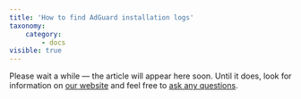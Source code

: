 ```yaml
---
title: 'How to find AdGuard installation logs'
taxonomy:
    category:
        - docs
visible: true
---
```

Please wait a while — the article will appear here soon. Until it does, look for information on [our website](https://adguard-vpn.com/en/welcome.html) and feel free to [ask any questions](https://adguard.com/en/support.html). 

